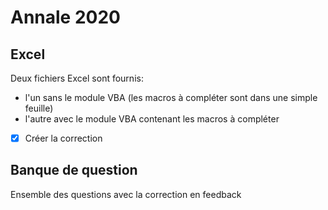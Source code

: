 # Annale 2020

## Excel
Deux fichiers Excel sont fournis:
* l'un sans le module VBA (les macros à compléter sont dans une simple feuille)
* l'autre avec le module VBA contenant les macros à compléter
* [x] Créer la correction

## Banque de question
Ensemble des questions avec la correction en feedback

